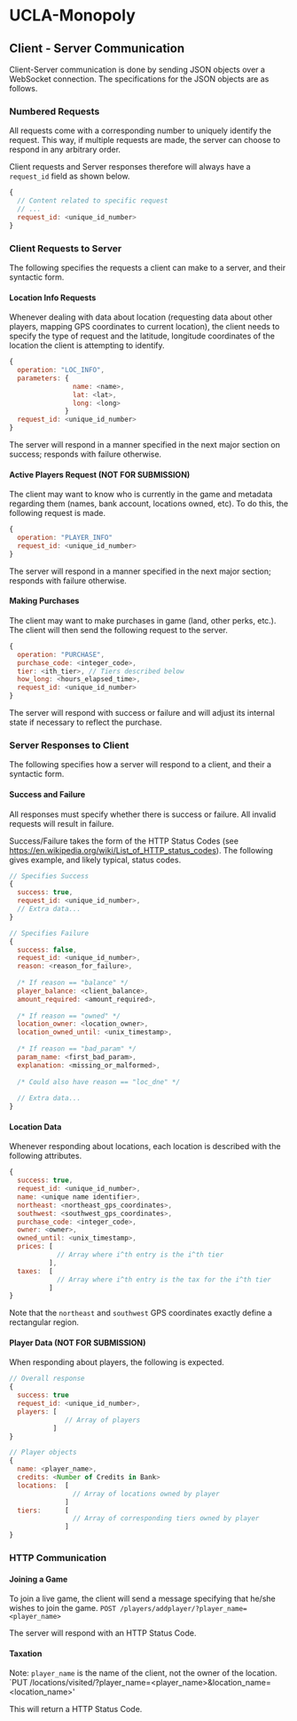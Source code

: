# UCLA-Monopoly

## Client - Server Communication
Client-Server communication is done by sending JSON objects over a WebSocket connection. The specifications for the JSON objects are as follows.

### Numbered Requests
All requests come with a corresponding number to uniquely identify the request. This way, if multiple requests are made, the server can choose to respond in any arbitrary order.

Client requests and Server responses therefore will always have a `request_id` field as shown below.

```javascript
{
  // Content related to specific request
  // ...
  request_id: <unique_id_number>
}
```

### Client Requests to Server
The following specifies the requests a client can make to a server, and their syntactic form.

#### Location Info Requests
Whenever dealing with data about location (requesting data about other players, mapping GPS coordinates to current location), the client needs to specify the type of request and the latitude, longitude coordinates of the location the client is attempting to identify.
```javascript
{
  operation: "LOC_INFO",
  parameters: {
                name: <name>,
                lat: <lat>,
                long: <long>
              }
  request_id: <unique_id_number>
}
```
The server will respond in a manner specified in the next major section on success; responds with failure otherwise.

#### Active Players Request (NOT FOR SUBMISSION)
The client may want to know who is currently in the game and metadata regarding them (names, bank account, locations owned, etc). To do this, the following request is made.
```javascript
{
  operation: "PLAYER_INFO"
  request_id: <unique_id_number>
}
```
The server will respond in a manner specified in the next major section; responds with failure otherwise.

#### Making Purchases
The client may want to make purchases in game (land, other perks, etc.). The client will then send the following request to the server.
```javascript
{
  operation: "PURCHASE",
  purchase_code: <integer_code>,
  tier: <ith_tier>, // Tiers described below
  how_long: <hours_elapsed_time>,
  request_id: <unique_id_number>
}
```
The server will respond with success or failure and will adjust its internal state if necessary to reflect the purchase.

### Server Responses to Client
The following specifies how a server will respond to a client, and their a syntactic form.

#### Success and Failure
All responses must specify whether there is success or failure. All invalid requests will result in failure.

Success/Failure takes the form of the HTTP Status Codes (see https://en.wikipedia.org/wiki/List_of_HTTP_status_codes). The following gives example, and likely typical, status codes.

```javascript
// Specifies Success
{
  success: true,
  request_id: <unique_id_number>,
  // Extra data...
}

// Specifies Failure
{
  success: false,
  request_id: <unique_id_number>,
  reason: <reason_for_failure>,
  
  /* If reason == "balance" */
  player_balance: <client_balance>,
  amount_required: <amount_required>,
  
  /* If reason == "owned" */
  location_owner: <location_owner>,
  location_owned_until: <unix_timestamp>,
  
  /* If reason == "bad_param" */
  param_name: <first_bad_param>,
  explanation: <missing_or_malformed>,
  
  /* Could also have reason == "loc_dne" */
  
  // Extra data...
}
```

#### Location Data
Whenever responding about locations, each location is described with the following attributes.

```javascript
{
  success: true,
  request_id: <unique_id_number>,
  name: <unique name identifier>,
  northeast: <northeast_gps_coordinates>,
  southwest: <southwest_gps_coordinates>,
  purchase_code: <integer_code>,
  owner: <owner>,
  owned_until: <unix_timestamp>,
  prices: [
            // Array where i^th entry is the i^th tier
          ],
  taxes:  [
            // Array where i^th entry is the tax for the i^th tier
          ]
}
```
Note that the `northeast` and `southwest` GPS coordinates exactly define a rectangular region.

#### Player Data (NOT FOR SUBMISSION)
When responding about players, the following is expected.

```javascript
// Overall response
{
  success: true
  request_id: <unique_id_number>,
  players: [
              // Array of players
           ]
}

// Player objects
{
  name: <player_name>,
  credits: <Number of Credits in Bank>
  locations:  [
                // Array of locations owned by player
              ]
  tiers:      [
                // Array of corresponding tiers owned by player
              ]
}
```
### HTTP Communication

#### Joining a Game
To join a live game, the client will send a message specifying that he/she wishes to join the game.
`POST /players/addplayer/?player_name=<player_name>`

The server will respond with an HTTP Status Code.

#### Taxation
Note: `player_name` is the name of the client, not the owner of the location.
`PUT /locations/visited/?player_name=<player_name>&location_name=<location_name>'

This will return a HTTP Status Code.

